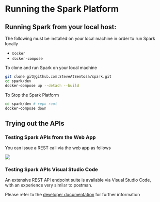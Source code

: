 # Running the Spark Platform

## Running Spark from your local host:

The following must be installed on your local machine in order to run Spark locally

- `Docker`
- `docker-compose`

To clone and run Spark on your local machine

```bash
git clone git@github.com:SteveAtSentosa/spark.git
cd spark/dev
docker-compose up --detach --build
```

To Stop the Spark Platform

```bash
cd spark/dev # repo root
docker-compose down
```

## Trying out the APIs

### Testing Spark APIs from the Web App

You can issue a REST call via the web app as follows

![](./images/app-swagger-ui-rest-calls.png)

### Testing Spark APIs Visual Studio Code

An extensive REST API endpoint suite is available via Visual Studio Code, with an experience very similar to postman.

Please refer to the [developer documentation](./README.dev.md#testing) for further information
